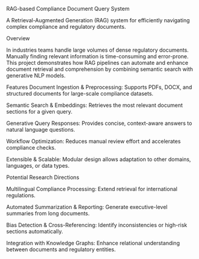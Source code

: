 RAG-based Compliance Document Query System

A Retrieval-Augmented Generation (RAG) system for efficiently navigating complex compliance and regulatory documents.

Overview

In industries teams handle large volumes of dense regulatory documents. Manually finding relevant information is time-consuming and error-prone. This project demonstrates how RAG pipelines can automate and enhance document retrieval and comprehension by combining semantic search with generative NLP models.

Features
Document Ingestion & Preprocessing: Supports PDFs, DOCX, and structured documents for large-scale compliance datasets.

Semantic Search & Embeddings: Retrieves the most relevant document sections for a given query.

Generative Query Responses: Provides concise, context-aware answers to natural language questions.

Workflow Optimization: Reduces manual review effort and accelerates compliance checks.

Extensible & Scalable: Modular design allows adaptation to other domains, languages, or data types.

Potential Research Directions

Multilingual Compliance Processing: Extend retrieval for international regulations.

Automated Summarization & Reporting: Generate executive-level summaries from long documents.

Bias Detection & Cross-Referencing: Identify inconsistencies or high-risk sections automatically.

Integration with Knowledge Graphs: Enhance relational understanding between documents and regulatory entities.
